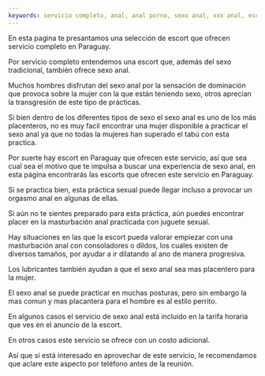 ```yaml
---
keywords: servicio completo, anal, anal porno, sexo anal, xxx anal, escort servicio completo, escort anal, escort sexo anal, escort servicio completo paraguay, escort anal paraguay, escort sexo anal paraguay
---
```

En esta pagina te presantamos una selección de escort que ofrecen servicio completo en Paraguay.

Por servicio completo entendemos una escort que, además del sexo tradicional, también ofrece sexo anal.

Muchos hombres disfrutan del sexo anal por la sensación de dominación que provoca sobre la mujer con la que están teniendo sexo, otros aprecian la transgresión de este tipo de prácticas.

Si bien dentro de los diferentes tipos de sexo el sexo anal es uno de los más placenteros, no es muy facil encontrar una mujer disponible a practicar el sexo anal ya que no todas la mujeres han superado el tabú con esta practica.

Por suerte hay escort en Paraguay que ofrecen este servicio, así que sea cual sea el motivo que te impulsa a buscar una experiencia de sexo anal, en esta página encontrarás las escorts que ofrecen este servicio en Paraguay.

Si se practica bien, esta práctica sexual puede llegar incluso a provocar un orgasmo anal en algunas de ellas.

Si aún no te sientes preparado para esta práctica, aún puedes encontrar placer en la masturbación anal practicada con juguete sexual.

Hay situaciones en las que la escort pueda valorar empiezar con una masturbación anal con consoladores o dildos, los cuales existen de diversos tamaños, por ayudar a ir dilatando al ano de manera progresiva.

Los lubricantes también ayudan a que el sexo anal sea mas placentero para la mujer.

El sexo anal se puede practicar en muchas posturas, pero sin embargo la mas comun y mas placantera para el hombre es al estilo perrito. 

En algunos casos el servicio de sexo anal está incluido en la tarifa horaria que ves en el anuncio de la escort.

En otros casos este servicio se ofrece con un costo adicional.

Así que si está interesado en aprovechar de este servicio, le recomendamos que aclare este aspecto por teléfono antes de la reunión.